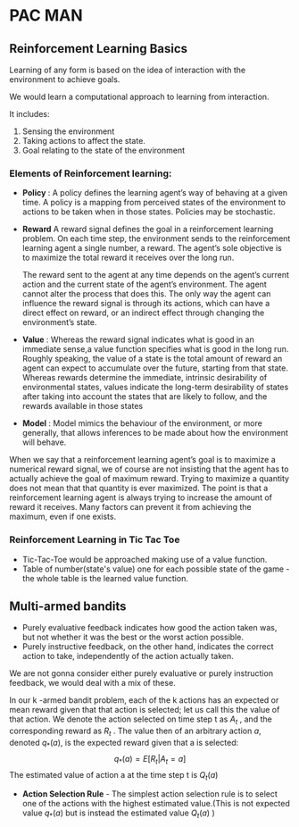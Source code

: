 # PAC MAN

## Reinforcement Learning Basics

Learning of any form is based on the idea of interaction with the environment to achieve goals.

We would learn a computational approach to learning from interaction.

It includes: 

1. Sensing the environment
2. Taking actions to affect the state.
3. Goal relating to the state of the environment 

### Elements of Reinforcement learning:

* **Policy** : A policy defines the learning agent’s way of behaving at a given time. A  policy is a mapping from perceived states of the environment to actions to be taken when in those states. Policies may be stochastic.

* **Reward** A reward signal defines the goal in a reinforcement learning problem. On each time step, the environment sends to the reinforcement learning agent a single number, a reward. The agent’s sole objective is to maximize the total reward it receives over the long run.

  The reward sent to the agent at any time depends on the agent’s current action and the current state of the agent’s environment. The agent cannot alter the process that does this. The only way the agent can influence the reward signal is through its actions, which can have a direct effect on reward, or an indirect effect through changing the environment’s state.

* **Value** : Whereas the reward signal indicates what is good in an immediate sense,a value function specifies what is good in the long run. Roughly speaking, the value of a state is the total amount of reward an agent can expect to accumulate over the future, starting from that state. Whereas rewards determine the immediate, intrinsic desirability of environmental states, values indicate the long-term desirability of states after taking into account the states that are likely to follow, and the rewards available in those states

* **Model** : Model mimics the behaviour of the environment, or more generally, that allows inferences to be made about how the environment will behave.

When we say that a reinforcement learning agent’s goal is to maximize a numerical reward signal, we of course are not insisting that the agent has to
actually achieve the goal of maximum reward. Trying to maximize a quantity
does not mean that that quantity is ever maximized. The point is that a reinforcement learning agent is always trying to increase the amount of reward it receives. Many factors can prevent it from achieving the maximum, even if one exists.

### Reinforcement Learning in Tic Tac Toe

* Tic-Tac-Toe would be approached making use of a value function.
* Table of number(state's value) one for each possible state of the game -  the whole table is the learned value function.

## Multi-armed bandits

* Purely evaluative feedback indicates how good the action taken was, but not whether it was the best or the worst action possible.
* Purely instructive feedback, on the other hand, indicates the correct action to take, independently of the action actually taken.

We are not gonna consider either purely evaluative or purely instruction feedback, we would deal with a mix of these.

In our k -armed bandit problem, each of the k actions has an expected or mean reward
given that that action is selected; let us call this the value of that action. We denote the
action selected on time step t as $A_t$ , and the corresponding reward as $R_t$ . The value then
of an arbitrary action $a$, denoted $q_{*} (a)$, is the expected reward given that a is selected:
$$
q_{*} (a) = E[R_t | A_t  = a]
$$
The  estimated value of action a at the time step t is $Q_t(a)$ 

* **Action Selection Rule** - The simplest action selection rule is to select one of the actions with the highest estimated value.(This is not expected value  $q_{*} (a)$ but is instead the estimated value $Q_t(a)$ )

